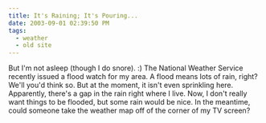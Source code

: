 ```yaml
---
title: It's Raining; It's Pouring...
date: 2003-09-01 02:39:50 PM
tags:
  - weather
  - old site
---
```


But I'm not asleep (though I do snore). :) The National Weather Service recently issued a flood watch for my area. A flood means lots of rain, right? We'll you'd think so. But at the moment, it isn't even sprinkling here. Apparently, there's a gap in the rain right where I live. Now, I don't really want things to be flooded, but some rain would be nice. In the meantime, could someone take the weather map off of the corner of my TV screen?
